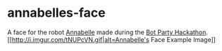 # annabelles-face
A face for the robot [Annabelle][annabelle] made during the [Bot Party Hackathon][botpartyhackathon].
[[http://i.imgur.com/tNUPcVN.gif|alt=Annabelle's Face Example Image]]

[annabelle]: http://botparty.org/2016/04/annabelle-headshot/
[botpartyhackathon]: http://botparty.org/hackathon2016/
